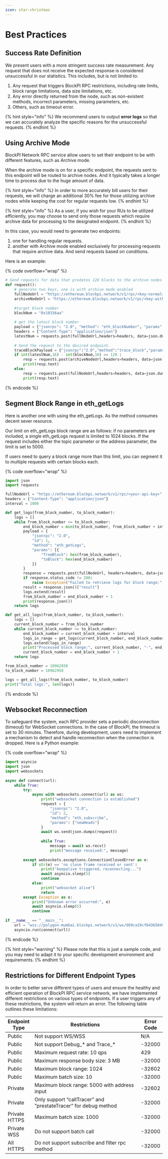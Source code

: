 ```yaml
---
icon: star-christmas
---
```


# Best Practices

## Success Rate Definition

We present users with a more stringent success rate measurement. Any request that does not receive the expected response is considered unsuccessful in our statistics. This includes, but is not limited to:

1. Any request that triggers BlockPI RPC restrictions, including rate limits, block range limitations, data size limitations, etc.
2. Any error directly returned from the node, such as non-existent methods, incorrect parameters, missing parameters, etc.
3. Others, such as timeout error.

{% hint style="info" %}
We recommend users to output **error logs** so that we can accurately analyze the specific reasons for the unsuccessful requests.
{% endhint %}

## Using Archive Mode

BlockPI Network RPC service allow users to set their endpoint to be with different features, such as Archive mode.&#x20;

When the archive mode is on for a specific endpoint, the requests sent to this endpoint will be routed to archive nodes. And it typically takes a longer time to process due to the huge amount of data.&#x20;

{% hint style="info" %}
In order to more accurately bill users for their requests, we will charge an additional 30% fee for those utilizing archive nodes while keeping the cost for regular requests low.
{% endhint %}

{% hint style="info" %}
As a user, if you wish for your RUs to be utilized efficiently, you may choose to send only those requests which require archive data for processing to the designated endpoint.
{% endhint %}

In this case, you would need to generate two endpoints:

1. one for handling regular requests.
2. another with Archive mode enabled exclusively for processing requests that require archive data. And send requests based on conditions.&#x20;

Here is an example:

{% code overflow="wrap" %}
```python
# Send requests for data that predates 128 blocks to the archive nodes
def request():
    # generate two keys, one is with archive mode enabled
    fullNodeUrl = "https://ethereum.blockpi.network/v1/rpc/<key-normal>"
    archiveNodeUrl = "https://ethereum.blockpi.network/v1/rpc/<key-with-archive-mode-on>"
    
    #target block number
    blockNum = "0x10336aa" 
    
    # get the latest block number
    payload = {"jsonrpc": "2.0", "method": "eth_blockNumber", "params": [], "id": 83} 
    headers = {"Content-Type": "application/json"}
    latestNum = requests.post(fullNodeUrl,headers=headers, data=json.dumps(payload)).json()['result']
    
    # Send the request to the desired endpoint.
    traceBlockPayload = {"jsonrpc":"2.0","method":"trace_block","params":[blockNum],"id":1}
    if int(latestNum,16) - int(blockNum,16) >= 128 :
        resp = requests.post(archiveNodeUrl,headers=headers, data=json.dumps(traceBlockPayload))
        print(resp.text)
    else:
        resp = requests.post(fullNodeUrl,headers=headers, data=json.dumps(traceBlockPayload))
        print(resp.text)
```
{% endcode %}

## Segment Block Range in eth\_getLogs

Here is another one with using the eth\_getLogs. As the method consumes decent sever resource.&#x20;

Our limit on eth\_getLogs block range are as follows: if no parameters are included, a single eth\_getLogs request is limited to 1024 blocks. If the request includes either the topic parameter or the address parameter, the limit is set to 5000.

&#x20;If users need to query a block range more than this limit, you can segment it to multiple requests with certain blocks each.

{% code overflow="wrap" %}
```python
import json
import requests

fullNodeUrl = "https://ethereum.blockpi.network/v1/rpc/<your-api-key>"
headers = {"Content-Type": "application/json"}
interval = 1000

def get_logs(from_block_number, to_block_number):
    logs = []
    while from_block_number <= to_block_number:
        end_block_number = min(to_block_number, from_block_number + interval)
        payload = {
            "jsonrpc": "2.0",
            "id": 1,
            "method": "eth_getLogs",
            "params": [{
                "fromBlock": hex(from_block_number),
                "toBlock": hex(end_block_number)
            }]
        }
        response = requests.post(fullNodeUrl, headers=headers, data=json.dumps(payload))
        if response.status_code != 200:
            raise Exception("Failed to retrieve logs for block range:", from_block_number, end_block_number)
        result = response.json()["result"]
        logs.extend(result)
        from_block_number = end_block_number + 1
        print(response.json())
    return logs

def get_all_logs(from_block_number, to_block_number):
    logs = []
    current_block_number = from_block_number
    while current_block_number <= to_block_number:
        end_block_number = current_block_number + interval
        logs_in_range = get_logs(current_block_number, end_block_number)
        logs.extend(logs_in_range)
        print("Processed block range:", current_block_number, "-", end_block_number, ", total logs:", len(logs_in_range))
        current_block_number = end_block_number + 1
    return logs

from_block_number = 10962850
to_block_number = 10962950

logs = get_all_logs(from_block_number, to_block_number)
print("Total logs:", len(logs))
```
{% endcode %}

## Websocket Reconnection

To safeguard the system, each RPC provider sets a periodic disconnection (timeout) for WebSocket connections. In the case of BlockPI, the timeout is set to 30 minutes. Therefore, during development, users need to implement a mechanism to detect and handle reconnection when the connection is dropped. Here is a Python example:

{% code overflow="wrap" %}
```python
import asyncio
import json
import websockets
​
async def connect(url):
    while True:
        try:
            async with websockets.connect(url) as ws:
                print("websocket connection is established")
                request = {
                    "jsonrpc": "2.0",
                    "id": 2,
                    "method": "eth_subscribe",
                    "params": ["newHeads"]
                }
                await ws.send(json.dumps(request))
​
                while True:
                    message = await ws.recv()
                    print("message received:", message)
​
        except websockets.exceptions.ConnectionClosedError as e:
            if str(e) == 'no close frame received or sent':
                print("keepalive triggered，reconnecting...")
                await asyncio.sleep(5)
                continue
            else:
                print("websocket alive")
                return
        except Exception as e:
            print("Unknown error occurred:", e)
            await asyncio.sleep(5)
            continue
​
if __name__ == "__main__":
    url = "wss://polygon-mumbai.blockpi.network/v1/ws/d69ca19cf64365849ca8152b7f32f319bad9fc22"
    asyncio.run(connect(url))
```
{% endcode %}

{% hint style="warning" %}
Please note that this is just a sample code, and you may need to adapt it to your specific development environment and requirements.
{% endhint %}

## Restrictions for Different Endpoint Types

In order to better serve different types of users and ensure the healthy and efficient operation of BlockPI RPC service network, we have implemented different restrictions on various types of endpoints. If a user triggers any of these restrictions, the system will return an error. The following table outlines these limitations:

<table><thead><tr><th>Endpoint Type</th><th width="388.3333333333333">Restrictions </th><th>Error Code</th></tr></thead><tbody><tr><td>Public</td><td>Not support WS/WSS</td><td>N/A</td></tr><tr><td>Public</td><td>Not support Debug_* and Trace_*</td><td>-32000</td></tr><tr><td>Public</td><td>Maximum request rate: 10 qps</td><td>429</td></tr><tr><td>Public</td><td>Maximum response body size: 3 MB</td><td>-32000</td></tr><tr><td>Public</td><td>Maximum block range: 1024</td><td>-32602</td></tr><tr><td>Public</td><td>Maximum batch size: 10</td><td>-32000</td></tr><tr><td>Private</td><td>Maximum block range: 5000 with address input</td><td>-32602</td></tr><tr><td>Private</td><td>Only support “callTracer” and ”prestateTracer” for debug method</td><td>-32000</td></tr><tr><td>Private HTTPS</td><td>Maximum batch size: 1000</td><td>-32000</td></tr><tr><td>Private WSS</td><td>Do not support batch call</td><td>-32000</td></tr><tr><td>All HTTPS</td><td>Do not support subscribe and filter rpc method</td><td>-32000</td></tr></tbody></table>

